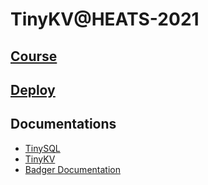 # TinyKV@HEATS-2021

## [Course](./COURSE.md)

## [Deploy](./deploy/DEPLOY.md)

## Documentations
* [TinySQL](https://github.com/tidb-incubator/tinysql)
* [TinyKV](https://github.com/tidb-incubator/tinykv)
* [Badger Documentation](https://dgraph.io/docs/badger/get-started/)
